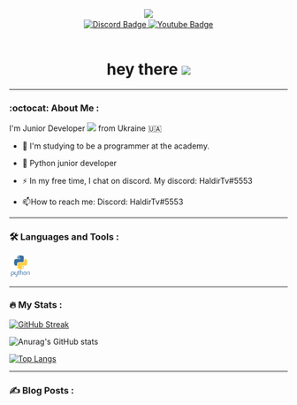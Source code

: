 <div id="header" align="center">
  <img src="https://imgur.com/MHa6GDj" width="100"/>
  <div id="badges">
  <a href="your-linkedin-URL">
    <img src="https://img.shields.io/badge/Discord-blue?style=for-the-badge&logo=discord&logoColor=white" alt="Discord Badge"/>
  </a>
  <a href="https://www.youtube.com/@haldirtv8544">
    <img src="https://img.shields.io/badge/YouTube-red?style=for-the-badge&logo=youtube&logoColor=white" alt="Youtube Badge"/>
  </a>
  </div>
  <img src="https://komarev.com/ghpvc/?username=your-github-haldirtv&style=flat-square&color=blue" alt=""/>
  <h1>
    hey there
    <img src="https://media.giphy.com/media/hvRJCLFzcasrR4ia7z/giphy.gif" width="30px"/>
  </h1>
</div>

---

### :octocat: About Me :
I'm Junior Developer <img src="https://media.giphy.com/media/WUlplcMpOCEmTGBtBW/giphy.gif" width="30"> from Ukraine 🇺🇦
- :telescope: I'm studying to be a programmer at the academy.

- :seedling: Python junior developer

- :zap: In my free time, I chat on discord. My discord: HaldirTv#5553

- :mailbox:How to reach me: Discord: HaldirTv#5553

---

### :hammer_and_wrench: Languages and Tools :
<div>
  <img src="https://github.com/devicons/devicon/blob/master/icons/python/python-original-wordmark.svg" title="Python" alt="Python" width="40" height="40"/>&nbsp;
</div>

---

### :fire: My Stats :
[![GitHub Streak](https://github-readme-streak-stats.herokuapp.com?user=HaldirTv&theme=dark&hide_border=)](https://git.io/streak-stats)

![Anurag's GitHub stats](https://github-readme-stats.vercel.app/api?username=haldirtv&show_icons=true&theme=dark)

[![Top Langs](https://github-readme-stats.vercel.app/api/top-langs/?username=haldirtv&layout=compact)](https://github.com/anuraghazra/github-readme-stats)

---

### :writing_hand: Blog Posts :
<!-- BLOG-POST-LIST:START -->
<!-- BLOG-POST-LIST:END -->

